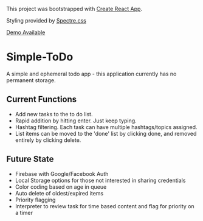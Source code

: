 This project was bootstrapped with [Create React App](https://github.com/facebookincubator/create-react-app).

Styling provided by [Spectre.css](https://picturepan2.github.io/spectre/index.html)

[Demo Available](cuddle-egg.surge.sh)

# Simple-ToDo
A simple and ephemeral todo app - this application currently has no permanent storage.

## Current Functions
- Add new tasks to the to do list.
- Rapid addition by hitting enter. Just keep typing.
- Hashtag filtering. Each task can have multiple hashtags/topics assigned.
- List items can be moved to the 'done' list by clicking done, and removed entirely by clicking delete.

## Future State
- Firebase with Google/Facebook Auth
- Local Storage options for those not interested in sharing credentials
- Color coding based on age in queue
- Auto delete of oldest/expired items
- Priority flagging
- Interpreter to review task for time based content and flag for priority on a timer
